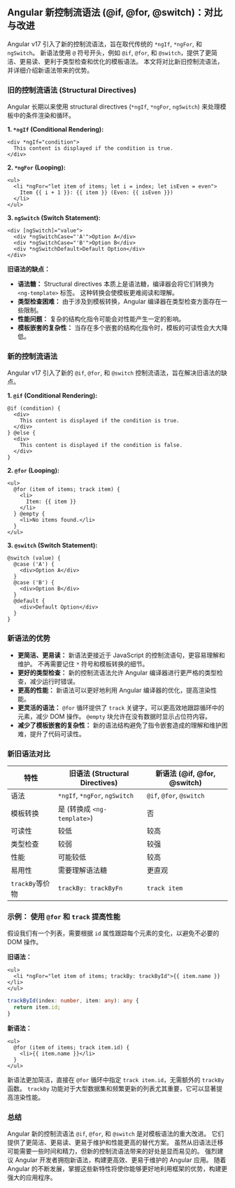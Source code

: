 ## Angular 新控制流语法 (@if, @for, @switch)：对比与改进

Angular v17 引入了新的控制流语法，旨在取代传统的 `*ngIf`, `*ngFor`, 和 `ngSwitch`。 新语法使用 `@` 符号开头，例如 `@if`, `@for`, 和 `@switch`，提供了更简洁、更易读、更利于类型检查和优化的模板语法。  本文将对比新旧控制流语法，并详细介绍新语法带来的优势。

### 旧的控制流语法 (Structural Directives)

Angular 长期以来使用 structural directives (`*ngIf`, `*ngFor`, `ngSwitch`) 来处理模板中的条件渲染和循环。

**1. `*ngIf` (Conditional Rendering):**

```angular17html
<div *ngIf="condition">
  This content is displayed if the condition is true.
</div>
```

**2. `*ngFor` (Looping):**

```angular17html
<ul>
  <li *ngFor="let item of items; let i = index; let isEven = even">
    Item {{ i + 1 }}: {{ item }} (Even: {{ isEven }})
  </li>
</ul>
```

**3. `ngSwitch` (Switch Statement):**

```angular17html
<div [ngSwitch]="value">
  <div *ngSwitchCase="'A'">Option A</div>
  <div *ngSwitchCase="'B'">Option B</div>
  <div *ngSwitchDefault>Default Option</div>
</div>
```

**旧语法的缺点：**

*   **语法糖：** Structural directives 本质上是语法糖，编译器会将它们转换为 `<ng-template>` 标签。  这种转换会使模板更难阅读和理解。
*   **类型检查困难：** 由于涉及到模板转换，Angular 编译器在类型检查方面存在一些限制。
*   **性能问题：**  复杂的结构化指令可能会对性能产生一定的影响。
*   **模板嵌套的复杂性：** 当存在多个嵌套的结构化指令时，模板的可读性会大大降低。

### 新的控制流语法

Angular v17 引入了新的 `@if`, `@for`, 和 `@switch` 控制流语法，旨在解决旧语法的缺点。

**1. `@if` (Conditional Rendering):**

```angular17html
@if (condition) {
  <div>
    This content is displayed if the condition is true.
  </div>
} @else {
  <div>
    This content is displayed if the condition is false.
  </div>
}
```

**2. `@for` (Looping):**

```angular17html
<ul>
  @for (item of items; track item) {
    <li>
      Item: {{ item }}
    </li>
  } @empty {
    <li>No items found.</li>
  }
</ul>
```

**3. `@switch` (Switch Statement):**

```angular17html
@switch (value) {
  @case ('A') {
    <div>Option A</div>
  }
  @case ('B') {
    <div>Option B</div>
  }
  @default {
    <div>Default Option</div>
  }
}
```

### 新语法的优势

*   **更简洁、更易读：**  新语法更接近于 JavaScript 的控制流语句，更容易理解和维护。  不再需要记住 `*` 符号和模板转换的细节。
*   **更好的类型检查：**  新的控制流语法允许 Angular 编译器进行更严格的类型检查，减少运行时错误。
*   **更高的性能：**  新语法可以更好地利用 Angular 编译器的优化，提高渲染性能。
*   **更灵活的语法：**  `@for` 循环提供了 `track` 关键字，可以更高效地跟踪循环中的元素，减少 DOM 操作。  `@empty` 块允许在没有数据时显示占位符内容。
*   **减少了模板嵌套的复杂性：** 新的语法结构避免了指令嵌套造成的理解和维护困难，提升了代码可读性。

### 新旧语法对比

| 特性           | 旧语法 (Structural Directives) | 新语法 (@if, @for, @switch) |
| -------------- | ----------------------------- | ----------------------------- |
| 语法           | `*ngIf`, `*ngFor`, `ngSwitch` | `@if`, `@for`, `@switch`       |
| 模板转换       | 是 (转换成 `<ng-template>`)     | 否                           |
| 可读性         | 较低                          | 较高                          |
| 类型检查       | 较弱                          | 较强                          |
| 性能           | 可能较低                       | 较高                          |
| 易用性         | 需要理解语法糖                | 更直观                         |
|  `trackBy`等价物|  `trackBy: trackByFn`        |  `track item`                |

### 示例： 使用 `@for` 和 `track` 提高性能

假设我们有一个列表，需要根据 `id` 属性跟踪每个元素的变化，以避免不必要的 DOM 操作。

**旧语法：**

```angular17html
<ul>
  <li *ngFor="let item of items; trackBy: trackById">{{ item.name }}</li>
</ul>
```

```typescript
trackById(index: number, item: any): any {
  return item.id;
}
```

**新语法：**

```angular17html
<ul>
  @for (item of items; track item.id) {
    <li>{{ item.name }}</li>
  }
</ul>
```

新语法更加简洁，直接在 `@for` 循环中指定 `track item.id`，无需额外的 `trackBy` 函数。  `trackBy` 功能对于大型数据集和频繁更新的列表尤其重要，它可以显著提高渲染性能。

### 总结

Angular 新的控制流语法 `@if`, `@for`, 和 `@switch` 是对模板语法的重大改进。  它们提供了更简洁、更易读、更易于维护和性能更高的替代方案。  虽然从旧语法迁移可能需要一些时间和精力，但新的控制流语法带来的好处是显而易见的。  强烈建议 Angular 开发者拥抱新语法，构建更高效、更易于维护的 Angular 应用。  随着 Angular 的不断发展，掌握这些新特性将使你能够更好地利用框架的优势，构建更强大的应用程序。
